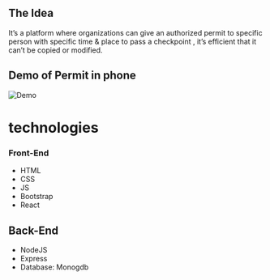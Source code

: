 ## The Idea 
It’s a platform where organizations can give an authorized permit to specific person with specific time & place to pass a checkpoint , it’s efficient that it can’t be copied or modified.

## Demo of Permit in phone
![Demo](https://i.ibb.co/ccb1447/File-from-i-OS.gif)
# technologies 

### Front-End 
- HTML
- CSS
- JS
- Bootstrap
- React


## Back-End
- NodeJS
- Express
- Database: Monogdb
